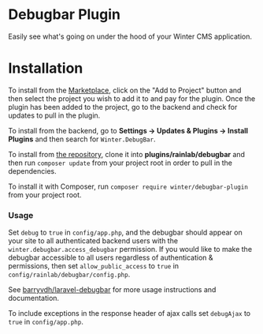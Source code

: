 # Debugbar Plugin

Easily see what's going on under the hood of your Winter CMS application.

# Installation

To install from the [Marketplace](https://github.com/wintercms/wn-debugbar-plugin), click on the "Add to Project" button and then select the project you wish to add it to and pay for the plugin. Once the plugin has been added to the project, go to the backend and check for updates to pull in the plugin.

To install from the backend, go to **Settings -> Updates & Plugins -> Install Plugins** and then search for `Winter.DebugBar`.

To install from [the repository](https://github.com/wintercms/wn-debugbar-plugin), clone it into **plugins/rainlab/debugbar** and then run `composer update` from your project root in order to pull in the dependencies.

To install it with Composer, run `composer require winter/debugbar-plugin` from your project root.

### Usage

Set `debug` to `true` in `config/app.php`, and the debugbar should appear on your site to all authenticated backend users with the `winter.debugbar.access_debugbar` permission. If you would like to make the debugbar accessible to all users regardless of authentication & permissions, then set `allow_public_access` to `true` in `config/rainlab/debugbar/config.php`.

See [barryvdh/laravel-debugbar](https://github.com/barryvdh/laravel-debugbar) for more usage instructions and documentation.

To include exceptions in the response header of ajax calls set `debugAjax` to `true` in `config/app.php`.